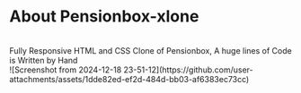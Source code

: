 <h1 color="#427ae9">About Pensionbox-xlone</h1>
<br>
Fully Responsive HTML and CSS Clone of Pensionbox, A huge lines of Code is Written by Hand
<br>
![Screenshot from 2024-12-18 23-51-12](https://github.com/user-attachments/assets/1dde82ed-ef2d-484d-bb03-af6383ec73cc)
